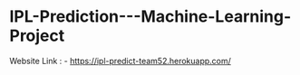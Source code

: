 # IPL-Prediction---Machine-Learning-Project

Website Link : - https://ipl-predict-team52.herokuapp.com/
